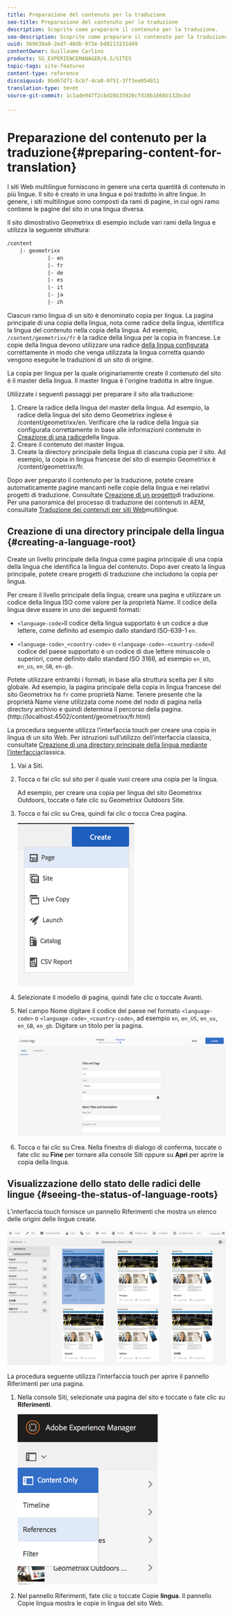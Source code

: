 ```yaml
---
title: Preparazione del contenuto per la traduzione
seo-title: Preparazione del contenuto per la traduzione
description: Scoprite come preparare il contenuto per la traduzione.
seo-description: Scoprite come preparare il contenuto per la traduzione.
uuid: 369630a8-2ed7-48db-973e-bd8213231d49
contentOwner: Guillaume Carlino
products: SG_EXPERIENCEMANAGER/6.5/SITES
topic-tags: site-features
content-type: reference
discoiquuid: 8bd67d71-bcb7-4ca0-9751-3ff3ee054011
translation-type: tm+mt
source-git-commit: 1c1ade947f2cbd26b35920cfd10b1666b132bcbd

---
```



# Preparazione del contenuto per la traduzione{#preparing-content-for-translation}

I siti Web multilingue forniscono in genere una certa quantità di contenuto in più lingue. Il sito è creato in una lingua e poi tradotto in altre lingue. In genere, i siti multilingue sono composti da rami di pagine, in cui ogni ramo contiene le pagine del sito in una lingua diversa.

Il sito dimostrativo Geometrixx di esempio include vari rami della lingua e utilizza la seguente struttura:

```xml
/content
    |- geometrixx
             |- en
             |- fr
             |- de
             |- es
             |- it
             |- ja
             |- zh
```

Ciascun ramo lingua di un sito è denominato copia per lingua. La pagina principale di una copia della lingua, nota come radice della lingua, identifica la lingua del contenuto nella copia della lingua. Ad esempio, `/content/geometrixx/fr` è la radice della lingua per la copia in francese. Le copie della lingua devono utilizzare una radice [della lingua configurata](/help/sites-administering/tc-prep.md#creating-a-language-root) correttamente in modo che venga utilizzata la lingua corretta quando vengono eseguite le traduzioni di un sito di origine.

La copia per lingua per la quale originariamente create il contenuto del sito è il master della lingua. Il master lingua è l&#39;origine tradotta in altre lingue.

Utilizzate i seguenti passaggi per preparare il sito alla traduzione:

1. Creare la radice della lingua del master della lingua. Ad esempio, la radice della lingua del sito demo Geometrixx inglese è /content/geometrixx/en. Verificare che la radice della lingua sia configurata correttamente in base alle informazioni contenute in [Creazione di una radice](/help/sites-administering/tc-prep.md#creating-a-language-root)della lingua.
1. Creare il contenuto del master lingua.
1. Create la directory principale della lingua di ciascuna copia per il sito. Ad esempio, la copia in lingua francese del sito di esempio Geometrixx è /content/geometrixx/fr.

Dopo aver preparato il contenuto per la traduzione, potete creare automaticamente pagine mancanti nelle copie della lingua e nei relativi progetti di traduzione. Consultate [Creazione di un progetto](/help/sites-administering/tc-manage.md)di traduzione. Per una panoramica del processo di traduzione dei contenuti in AEM, consultate [Traduzione dei contenuti per siti Web](/help/sites-administering/translation.md)multilingue.

## Creazione di una directory principale della lingua {#creating-a-language-root}

Create un livello principale della lingua come pagina principale di una copia della lingua che identifica la lingua del contenuto. Dopo aver creato la lingua principale, potete creare progetti di traduzione che includono la copia per lingua.

Per creare il livello principale della lingua, creare una pagina e utilizzare un codice della lingua ISO come valore per la proprietà Name. Il codice della lingua deve essere in uno dei seguenti formati:

* `<language-code>`Il codice della lingua supportato è un codice a due lettere, come definito ad esempio dallo standard ISO-639-1 `en`.

* `<language-code>_<country-code>` o `<language-code>-<country-code>`il codice del paese supportato è un codice di due lettere minuscole o superiori, come definito dallo standard ISO 3166, ad esempio `en_US`, `en_us`, `en_GB`, `en-gb`.

Potete utilizzare entrambi i formati, in base alla struttura scelta per il sito globale.  Ad esempio, la pagina principale della copia in lingua francese del sito Geometrixx ha `fr` come proprietà Name. Tenere presente che la proprietà Name viene utilizzata come nome del nodo di pagina nella directory archivio e quindi determina il percorso della pagina. (http://localhost:4502/content/geometrixx/fr.html)

La procedura seguente utilizza l’interfaccia touch per creare una copia in lingua di un sito Web. Per istruzioni sull’utilizzo dell’interfaccia classica, consultate [Creazione di una directory principale della lingua mediante l’interfaccia](/help/sites-administering/tc-lroot-classic.md)classica.

1. Vai a Siti.
1. Tocca o fai clic sul sito per il quale vuoi creare una copia per la lingua.

   Ad esempio, per creare una copia per lingua del sito Geometrixx Outdoors, toccate o fate clic su Geometrixx Outdoors Site.

1. Tocca o fai clic su Crea, quindi fai clic o tocca Crea pagina.

   ![chlimage_1-21](assets/chlimage_1-21a.png)

1. Selezionate il modello di pagina, quindi fate clic o toccate Avanti.
1. Nel campo Nome digitare il codice del paese nel formato `<language-code>` o `<language-code>_<country-code>`, ad esempio `en`, `en_US`, `en_us`, `en_GB`, `en_gb`. Digitare un titolo per la pagina.

   ![chlimage_1-22](assets/chlimage_1-22a.png)

1. Tocca o fai clic su Crea. Nella finestra di dialogo di conferma, toccate o fate clic su **Fine** per tornare alla console Siti oppure su **Apri** per aprire la copia della lingua.

## Visualizzazione dello stato delle radici delle lingue {#seeing-the-status-of-language-roots}

L’interfaccia touch fornisce un pannello Riferimenti che mostra un elenco delle origini delle lingue create.

![chlimage_1-23](assets/chlimage_1-23a.png)

La procedura seguente utilizza l’interfaccia touch per aprire il pannello Riferimenti per una pagina.

1. Nella console Siti, selezionate una pagina del sito e toccate o fate clic su **Riferimenti**.

   ![chlimage_1-24](assets/chlimage_1-24a.png)

1. Nel pannello Riferimenti, fate clic o toccate Copie **lingua**. Il pannello Copie lingua mostra le copie in lingua del sito Web.

